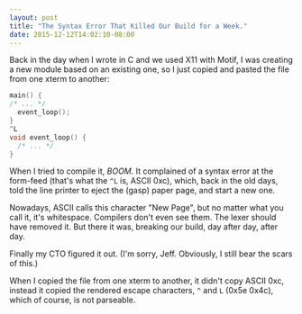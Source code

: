 ```yaml
---
layout: post
title: "The Syntax Error That Killed Our Build for a Week."
date: 2015-12-12T14:02:10-08:00
---
```

Back in the day when I wrote in C and we used X11 with Motif, I was creating a new module based on an existing one, so I just
copied and pasted the file from one xterm to another:

```C
main() {
/* ... */
  event_loop();
}
^L
void event_loop() {
  /* ... */
}
```

When I tried to compile it, *BOOM*. It complained of a syntax error at the form-feed (that's what the `^L` is, ASCII 0xc), 
which, back in the old days, told the line printer to eject the (gasp) paper page, and start a new one. 

Nowadays, ASCII calls this character "New Page", but no matter what you call it, it's whitespace. Compilers don't even see them.
The lexer should have removed it. But there it was, breaking our build, day after day, after day.

Finally my CTO figured it out. (I'm sorry, Jeff. Obviously, I still bear the scars of this.)

When I copied the file from one xterm to another, it didn't copy ASCII 0xc, instead it copied the rendered escape characters,
`^` and `L` (0x5e 0x4c), which of course, is not parseable.
